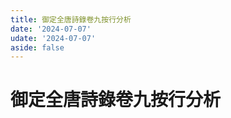 ```yaml
---
title: 御定全唐詩錄卷九按行分析
date: '2024-07-07'
udate: '2024-07-07'
aside: false
---
```

# 御定全唐詩錄卷九按行分析

<LinePage :list="lines" :chapternum="9" />

<script setup>
const chapter = '卷九';
import lines from '/data/qtsl/卷九/lines.json'
</script>
